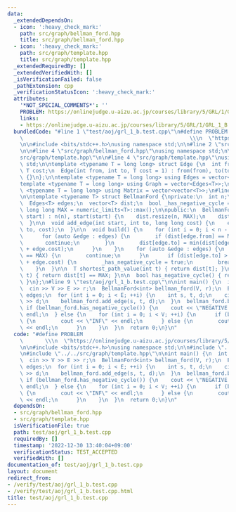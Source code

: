 ```yaml
---
data:
  _extendedDependsOn:
  - icon: ':heavy_check_mark:'
    path: src/graph/bellman_ford.hpp
    title: src/graph/bellman_ford.hpp
  - icon: ':heavy_check_mark:'
    path: src/graph/template.hpp
    title: src/graph/template.hpp
  _extendedRequiredBy: []
  _extendedVerifiedWith: []
  _isVerificationFailed: false
  _pathExtension: cpp
  _verificationStatusIcon: ':heavy_check_mark:'
  attributes:
    '*NOT_SPECIAL_COMMENTS*': ''
    PROBLEM: https://onlinejudge.u-aizu.ac.jp/courses/library/5/GRL/1/GRL_1_B
    links:
    - https://onlinejudge.u-aizu.ac.jp/courses/library/5/GRL/1/GRL_1_B
  bundledCode: "#line 1 \"test/aoj/grl_1_b.test.cpp\"\n#define PROBLEM           \
    \                                                     \\\n  \"https://onlinejudge.u-aizu.ac.jp/courses/library/5/GRL/1/GRL_1_B\"\
    \n\n#include <bits/stdc++.h>\nusing namespace std;\n\n#line 2 \"src/graph/bellman_ford.hpp\"\
    \n\n#line 4 \"src/graph/bellman_ford.hpp\"\nusing namespace std;\n\n#line 2 \"\
    src/graph/template.hpp\"\n\n#line 4 \"src/graph/template.hpp\"\nusing namespace\
    \ std;\n\ntemplate <typename T = long long> struct Edge {\n  int from, to;\n \
    \ T cost;\n  Edge(int from, int to, T cost = 1) : from(from), to(to), cost(cost)\
    \ {}\n};\n\ntemplate <typename T = long long> using Edges = vector<Edge<T>>;\n\
    template <typename T = long long> using Graph = vector<Edges<T>>;\n\ntemplate\
    \ <typename T = long long> using Matrix = vector<vector<T>>;\n#line 7 \"src/graph/bellman_ford.hpp\"\
    \n\ntemplate <typename T> struct BellmanFord {\nprivate:\n  int n;\n  int start;\n\
    \  Edges<T> edges;\n  vector<T> dist;\n  bool _has_negative_cycle = false;\n \
    \ long long MAX = numeric_limits<T>::max();\n\npublic:\n  BellmanFord(int n, int\
    \ start) : n(n), start(start) {\n    dist.resize(n, MAX);\n    dist[start] = 0;\n\
    \  }\n\n  void add_edge(int start, int to, long long cost) {\n    edges.emplace_back(start,\
    \ to, cost);\n  }\n\n  void build() {\n    for (int i = 0; i < n - 1; ++i) {\n\
    \      for (auto &edge : edges) {\n        if (dist[edge.from] == MAX) {\n   \
    \       continue;\n        }\n        dist[edge.to] = min(dist[edge.to], dist[edge.from]\
    \ + edge.cost);\n      }\n    }\n    for (auto &edge : edges) {\n      if (dist[edge.from]\
    \ == MAX) {\n        continue;\n      }\n      if (dist[edge.to] > dist[edge.from]\
    \ + edge.cost) {\n        _has_negative_cycle = true;\n        break;\n      }\n\
    \    }\n  }\n\n  T shortest_path_value(int t) { return dist[t]; }\n\n  bool is_unreachable(int\
    \ t) { return dist[t] == MAX; }\n\n  bool has_negative_cycle() { return _has_negative_cycle;\
    \ }\n};\n#line 9 \"test/aoj/grl_1_b.test.cpp\"\n\nint main() {\n  int V, E, r;\n\
    \  cin >> V >> E >> r;\n  BellmanFord<int> bellman_ford(V, r);\n  Edges<long long>\
    \ edges;\n  for (int i = 0; i < E; ++i) {\n    int s, t, d;\n    cin >> s >> t\
    \ >> d;\n    bellman_ford.add_edge(s, t, d);\n  }\n  bellman_ford.build();\n \
    \ if (bellman_ford.has_negative_cycle()) {\n    cout << \"NEGATIVE CYCLE\" <<\
    \ endl;\n  } else {\n    for (int i = 0; i < V; ++i) {\n      if (bellman_ford.is_unreachable(i))\
    \ {\n        cout << \"INF\" << endl;\n      } else {\n        cout << bellman_ford.shortest_path_value(i)\
    \ << endl;\n      }\n    }\n  }\n  return 0;\n}\n"
  code: "#define PROBLEM                                                         \
    \       \\\n  \"https://onlinejudge.u-aizu.ac.jp/courses/library/5/GRL/1/GRL_1_B\"\
    \n\n#include <bits/stdc++.h>\nusing namespace std;\n\n#include \"../../src/graph/bellman_ford.hpp\"\
    \n#include \"../../src/graph/template.hpp\"\n\nint main() {\n  int V, E, r;\n\
    \  cin >> V >> E >> r;\n  BellmanFord<int> bellman_ford(V, r);\n  Edges<long long>\
    \ edges;\n  for (int i = 0; i < E; ++i) {\n    int s, t, d;\n    cin >> s >> t\
    \ >> d;\n    bellman_ford.add_edge(s, t, d);\n  }\n  bellman_ford.build();\n \
    \ if (bellman_ford.has_negative_cycle()) {\n    cout << \"NEGATIVE CYCLE\" <<\
    \ endl;\n  } else {\n    for (int i = 0; i < V; ++i) {\n      if (bellman_ford.is_unreachable(i))\
    \ {\n        cout << \"INF\" << endl;\n      } else {\n        cout << bellman_ford.shortest_path_value(i)\
    \ << endl;\n      }\n    }\n  }\n  return 0;\n}\n"
  dependsOn:
  - src/graph/bellman_ford.hpp
  - src/graph/template.hpp
  isVerificationFile: true
  path: test/aoj/grl_1_b.test.cpp
  requiredBy: []
  timestamp: '2022-12-30 13:40:04+09:00'
  verificationStatus: TEST_ACCEPTED
  verifiedWith: []
documentation_of: test/aoj/grl_1_b.test.cpp
layout: document
redirect_from:
- /verify/test/aoj/grl_1_b.test.cpp
- /verify/test/aoj/grl_1_b.test.cpp.html
title: test/aoj/grl_1_b.test.cpp
---
```

